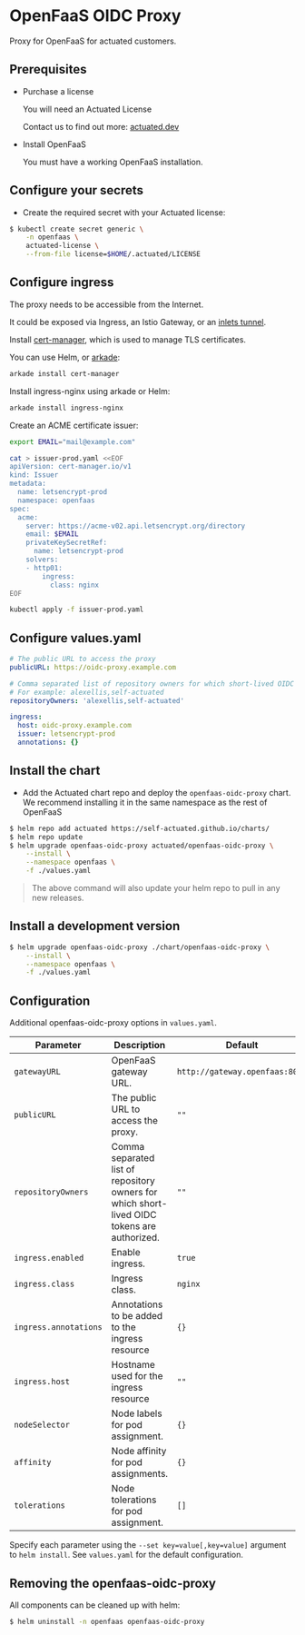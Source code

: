 # OpenFaaS OIDC Proxy

Proxy for OpenFaaS for actuated customers.

## Prerequisites

- Purchase a license

  You will need an Actuated License

  Contact us to find out more: [actuated.dev](https://actuated.dev/)

- Install OpenFaaS

  You must have a working OpenFaaS installation.

## Configure your secrets

- Create the required secret with your Actuated license:

```bash
$ kubectl create secret generic \
    -n openfaas \
    actuated-license \
    --from-file license=$HOME/.actuated/LICENSE
```

## Configure ingress

The proxy needs to be accessible from the Internet.

It could be exposed via Ingress, an Istio Gateway, or an [inlets tunnel](https://inlets.dev/).

Install [cert-manager](https://cert-manager.io/docs/), which is used to manage TLS certificates.

You can use Helm, or [arkade](https://github.com/alexellis/arkade):

```bash
arkade install cert-manager
```

Install ingress-nginx using arkade or Helm:

```bash
arkade install ingress-nginx
```

Create an ACME certificate issuer:

```bash
export EMAIL="mail@example.com"

cat > issuer-prod.yaml <<EOF
apiVersion: cert-manager.io/v1
kind: Issuer
metadata:
  name: letsencrypt-prod
  namespace: openfaas
spec:
  acme:
    server: https://acme-v02.api.letsencrypt.org/directory
    email: $EMAIL
    privateKeySecretRef:
      name: letsencrypt-prod
    solvers:
    - http01:
        ingress:
          class: nginx
EOF
```

```bash
kubectl apply -f issuer-prod.yaml
```

## Configure values.yaml

```yaml
# The public URL to access the proxy
publicURL: https://oidc-proxy.example.com

# Comma separated list of repository owners for which short-lived OIDC tokens are authorized.
# For example: alexellis,self-actuated
repositoryOwners: 'alexellis,self-actuated'

ingress:
  host: oidc-proxy.example.com
  issuer: letsencrypt-prod
  annotations: {}
```

## Install the chart

- Add the Actuated chart repo and deploy the `openfaas-oidc-proxy` chart. We recommend installing it in the same namespace as the rest of OpenFaaS

```sh
$ helm repo add actuated https://self-actuated.github.io/charts/
$ helm repo update
$ helm upgrade openfaas-oidc-proxy actuated/openfaas-oidc-proxy \
    --install \
    --namespace openfaas \
    -f ./values.yaml
```

> The above command will also update your helm repo to pull in any new releases.

## Install a development version

```sh
$ helm upgrade openfaas-oidc-proxy ./chart/openfaas-oidc-proxy \
    --install \
    --namespace openfaas \
    -f ./values.yaml
```

## Configuration

Additional openfaas-oidc-proxy options in `values.yaml`.

| Parameter             | Description                                                                                 | Default                        |
| --------------------- | ------------------------------------------------------------------------------------------- | ------------------------------ |
| `gatewayURL`          | OpenFaaS gateway URL.                                                                       | `http://gateway.openfaas:8080` |
| `publicURL`           | The public URL to access the proxy.                                                         | `""`                           |
| `repositoryOwners`    | Comma separated list of repository owners for which short-lived OIDC tokens are authorized. | `""`                           |
| `ingress.enabled`     | Enable ingress.                                                                             | `true`                         |
| `ingress.class`       | Ingress class.                                                                              | `nginx`                        |
| `ingress.annotations` | Annotations to be added to the ingress resource                                             | `{}`                           |
| `ingress.host`        | Hostname used for the ingress resource                                                      | `""`                           |
| `nodeSelector`        | Node labels for pod assignment.                                                             | `{}`                           |
| `affinity`            | Node affinity for pod assignments.                                                          | `{}`                           |
| `tolerations`         | Node tolerations for pod assignment.                                                        | `[]`                           |

Specify each parameter using the `--set key=value[,key=value]` argument to `helm install`. See `values.yaml` for the default configuration.

## Removing the openfaas-oidc-proxy

All components can be cleaned up with helm:

```sh
$ helm uninstall -n openfaas openfaas-oidc-proxy
```
